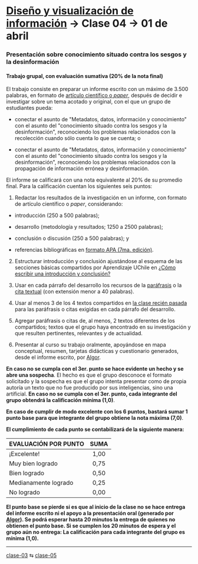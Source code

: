 # [Diseño y visualización de información](https://github.com/profesorfaco/troncal) → Clase 04 → 01 de abril

### Presentación sobre conocimiento situado contra los sesgos y la desinformación

#### Trabajo grupal, con evaluación sumativa (20% de la nota final)

El trabajo consiste en preparar un informe escrito con un máximo de 3.500 palabras, en formato de [artículo científico o *paper*](https://bibliotecas.duoc.cl/documentos-academicos-y-presentaciones/formato-articulo-paper), después de decidir e investigar sobre un tema acotado y original, con el que un grupo de estudiantes pueda: 

- conectar el asunto de "Metadatos, datos, información y conocimiento" con el asunto del "conocimiento situado contra los sesgos y la desinformación", reconociendo los problemas relacionados con la recolección cuando sólo cuenta lo que se cuenta; o

- conectar el asunto de "Metadatos, datos, información y conocimiento" con el asunto del "conocimiento situado contra los sesgos y la desinformación", reconociendo los problemas relacionados con la propagación de información errónea y desinformación.

El informe se calificará con una nota equivalente al 20% de su promedio final. Para la calificación cuentan los siguientes seis puntos:

1. Redactar los resultados de la investigación en un informe, con formato de artículo científico o *paper*, considerando:

- introducción (250 a 500 palabras);

- desarrollo (metodología y resultados; 1250 a 2500 palabras);

- conclusión o discusión (250 a 500 palabras); y

- referencias bibliográficas en [formato APA (7ma. edición)](https://repositorio.uchile.cl/bitstream/handle/2250/182467/Manual-APA-7a-ed.pdf).

2. Estructurar introducción y conclusión ajustándose al esquema de las secciones básicas compartidos por Aprendizaje UChile en [¿Cómo escribir una introducción y conclusión?](https://aprendizaje.uchile.cl/recursos-para-leer-escribir-y-hablar-en-la-universidad/profundiza/profundiza-la-escritura/como-escribir-una-introduccion-y-conclusion/?highlight=introducci%C3%B3n)

3. Usar en cada párrafo del desarrollo los recursos de la [paráfrasis](https://guiastematicas.bibliotecas.uc.cl/apa7/parafraseo) o la [cita textual](https://guiastematicas.bibliotecas.uc.cl/apa7/citatextual) (con extensión menor a 40 palabras).

4. Usar al menos 3 de los 4 textos compartidos en [la clase recién pasada](https://github.com/profesorfaco/aud5v027-2025/blob/main/clase-03/README.md) para las paráfrasis o citas exigidas en cada párrafo del desarrollo.

5. Agregar paráfrasis o citas de, al menos, 2 textos diferentes de los compartidos; textos que el grupo haya encontrado en su investigación y que resulten pertinentes, relevantes y de actualidad.
  
6. Presentar al curso su trabajo oralmente, apoyándose en mapa conceptual, resumen, tarjetas didácticas y cuestionario generados, desde el informe escrito, por [Algor](https://www.algoreducation.com/es).

**En caso no se cumpla con el 3er. punto se hace evidente un hecho y se abre una sospecha**. El hecho es que el grupo desconoce el formato solicitado y la sospecha es que el grupo intenta presentar como de propia autoría un texto que no fue producido por sus inteligencias, sino una artificial. **En caso no se cumpla con el 3er. punto, cada integrante del grupo obtendrá la calificación mínima (1,0)**.

**En caso de cumplir de modo excelente con los 6 puntos, bastará sumar 1 punto base para que integrante del grupo obtiene la nota máxima (7,0)**.

**El cumplimiento de cada punto se contabilizará de la siguiente manera:**

| EVALUACIÓN POR PUNTO | SUMA |
|:----------------|:------:|
| ¡Excelente! | 1,00 |
| Muy bien logrado | 0,75 | 
| Bien logrado | 0,50 |
| Medianamente logrado | 0,25 |
| No logrado | 0,00 |

**El punto base se pierde si es que al inicio de la clase no se hace entrega del informe escrito ni el apoyo a la presentación oral (generado por [Algor](https://www.algoreducation.com/es)). Se podrá esperar hasta 20 minutos la entrega de quienes no obtienen el punto base. Si se cumplen los 20 minutos de espera y el grupo aún no entrega: La calificación para cada integrante del grupo es mínima (1,0).**

_ _ _ _ 

[clase-03](https://github.com/profesorfaco/troncal/blob/main/clase-03/README.md) ⇆ [clase-05](https://github.com/profesorfaco/troncal/blob/main/clase-05/README.md)
